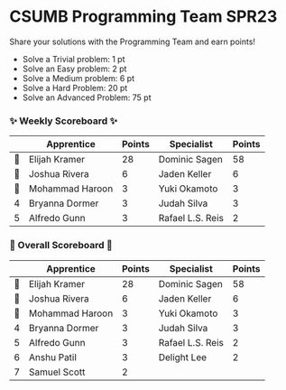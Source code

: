 # CSUMB Programming Team SPR23

Share your solutions with the Programming Team and earn points!

- Solve a Trivial problem: 1 pt
- Solve an Easy problem: 2 pt
- Solve a Medium problem: 6 pt
- Solve a Hard Problem: 20 pt
- Solve an Advanced Problem: 75 pt

### ✨ Weekly Scoreboard ✨
| |Apprentice|Points|Specialist|Points|
|-------|-------|-------|-------|-------|
|🥇|Elijah Kramer|28|Dominic Sagen|58|
|🥈|Joshua Rivera|6|Jaden Keller|6|
|🥉|Mohammad Haroon|3|Yuki Okamoto|3|
|4|Bryanna Dormer|3|Judah Silva|3|
|5|Alfredo Gunn|3|Rafael L.S. Reis|2|

### 🏁 Overall Scoreboard 🏁
| |Apprentice|Points|Specialist|Points|
|-------|-------|-------|-------|-------|
|🥇|Elijah Kramer|28|Dominic Sagen|58|
|🥈|Joshua Rivera|6|Jaden Keller|6|
|🥉|Mohammad Haroon|3|Yuki Okamoto|3|
|4|Bryanna Dormer|3|Judah Silva|3|
|5|Alfredo Gunn|3|Rafael L.S. Reis|2|
|6|Anshu Patil|3|Delight Lee|2|
|7|Samuel Scott|2| | |
